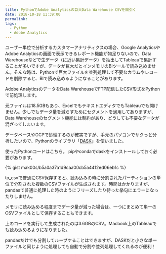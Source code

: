 ```yaml
---
title: PythonでAdobe Analyticsの巨大Data Warehouse CSVを間引く
date: 2018-10-18 11:39:00
permalink: 
tags:
  - Python
  - Adobe Analytics
---
```


ユーザー単位で分析するカスタマーアナリティクスの場合、Google AnalyticsやAdobe Analyticsの画面で表示できるレポート機能が物足りないので、Data Warehouseなどで生データ（に近い集計データ）を抽出してTableauで集計することが多いですが、データが巨大だとインメモリのBIツールで読み込めません。そんな時は、Pythonで巨大ファイルを並列処理して不要なカラムやレコードを削除すると、BIで読み込めるようになることがあります。
<!-- more -->

Adobe AnalyticsのデータをData WarehouseでFTP配信したCSV形式をPythonで前処理します。

元ファイルは18.5GBもあり、ExcelでもテキストエディタでもTableauでも開けません。少しでもデータ量を減らすためにセグメントを適用してありますが、Data Warehouseのセグメント機能には制約があり、どうしても不要なデータが混ざってしまいます。

データベースやGCPで処理するのが確実ですが、手元のパソコンでサクっと分析したいので、Pythonのライブラリ「[DASK](https://docs.dask.org/en/latest/)」を使いました。

使ったPythonコードはこちら。
pipやcondaでdaskをインストールしておく必要があります。

{% gist mak00s/b5a0a37a1d9caa00cb5a4412ed06eb1c %}


to_csvで普通にCSV保存すると、読み込みの時に分割されたパーティションの単位で分割された複数のCSVファイルが生成されます。時間はかかりますが、pandasで普通に処理した時のようにフリーズしたり待った挙句にエラーになったりしません。

メモリに読み込める程度までデータ量が減った場合は、一つにまとめて単一のCSVファイルとして保存することもできます。

上のコードを実行して生成されたのは3.6GBのCSV。Macbook上のTableauでも読み込めるようになりました。

pandasだけでも分割してループすることはできますが、DASKだと小さな単一ファイルと同じように処理しても自動で分割や並列処理してくれるのが便利！